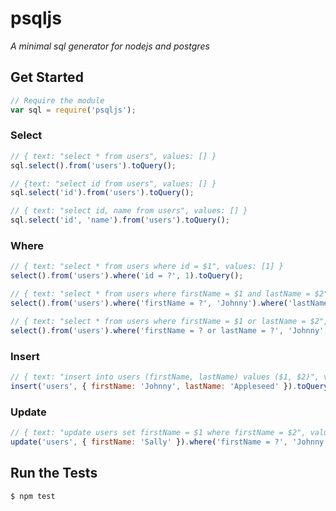 # psqljs
_A minimal sql generator for nodejs and postgres_

## Get Started

```javascript
// Require the module
var sql = require('psqljs');
```

### Select

```javascript
// { text: "select * from users", values: [] }
sql.select().from('users').toQuery();

// {text: "select id from users", values: [] }
sql.select('id').from('users').toQuery();

// { text: "select id, name from users", values: [] }
sql.select('id', 'name').from('users').toQuery();
```

### Where

```js
// { text: "select * from users where id = $1", values: [1] }
select().from('users').where('id = ?', 1).toQuery();

// { text: "select * from users where firstName = $1 and lastName = $2", values: ['Johnny', 'Appleseed'] }
select().from('users').where('firstName = ?', 'Johnny').where('lastName = ?', 'Appleseed').toQuery();

// { text: "select * from users where firstName = $1 or lastName = $2", values: ['Johnny', 'Appleseed'] }
select().from('users').where('firstName = ? or lastName = ?', 'Johnny', 'Appleseed').toQuery();
```

### Insert

```js
// { text: "insert into users (firstName, lastName) values ($1, $2)", values: ['Johnny', 'Appleseed'] }
insert('users', { firstName: 'Johnny', lastName: 'Appleseed' }).toQuery();
```

### Update

```js
// { text: "update users set firstName = $1 where firstName = $2", values: ['Sally', 'Johnny'] }
update('users', { firstName: 'Sally' }).where('firstName = ?', 'Johnny').toQuery();
```


## Run the Tests

```bash
$ npm test
```